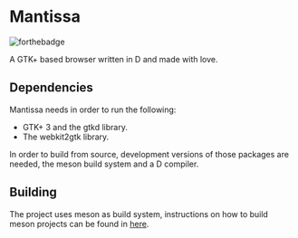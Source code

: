 # Mantissa

![forthebadge](https://forthebadge.com/images/badges/contains-cat-gifs.svg)

A GTK+ based browser written in D and made with love.

## Dependencies

Mantissa needs in order to run the following:

- GTK+ 3 and the gtkd library.
- The webkit2gtk library.

In order to build from source, development versions of those packages are
needed, the meson build system and a D compiler.

## Building

The project uses meson as build system, instructions on how to build meson
projects can be found in [here](https://mesonbuild.com/Running-Meson.html).
